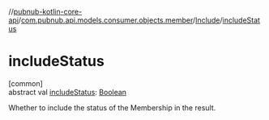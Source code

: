 //[pubnub-kotlin-core-api](../../../index.md)/[com.pubnub.api.models.consumer.objects.member](../index.md)/[Include](index.md)/[includeStatus](include-status.md)

# includeStatus

[common]\
abstract val [includeStatus](include-status.md): [Boolean](https://kotlinlang.org/api/latest/jvm/stdlib/kotlin-stdlib/kotlin/-boolean/index.html)

Whether to include the status of the Membership in the result.
